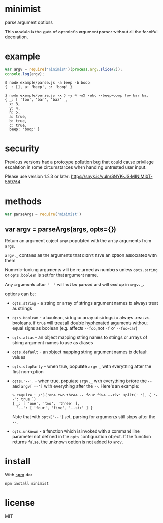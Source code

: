 # minimist

parse argument options

This module is the guts of optimist's argument parser without all the
fanciful decoration.

# example

``` js
var argv = require('minimist')(process.argv.slice(2));
console.log(argv);
```

```
$ node example/parse.js -a beep -b boop
{ _: [], a: 'beep', b: 'boop' }
```

```
$ node example/parse.js -x 3 -y 4 -n5 -abc --beep=boop foo bar baz
{ _: [ 'foo', 'bar', 'baz' ],
  x: 3,
  y: 4,
  n: 5,
  a: true,
  b: true,
  c: true,
  beep: 'boop' }
```

# security

Previous versions had a prototype pollution bug that could cause privilege escalation in some circumstances when
handling untrusted user input.

Please use version 1.2.3 or later: https://snyk.io/vuln/SNYK-JS-MINIMIST-559764

# methods

``` js
var parseArgs = require('minimist')
```

## var argv = parseArgs(args, opts={})

Return an argument object `argv` populated with the array arguments from `args`.

`argv._` contains all the arguments that didn't have an option associated with
them.

Numeric-looking arguments will be returned as numbers unless `opts.string` or
`opts.boolean` is set for that argument name.

Any arguments after `'--'` will not be parsed and will end up in `argv._`.

options can be:

* `opts.string` - a string or array of strings argument names to always treat as strings
* `opts.boolean` - a boolean, string or array of strings to always treat as booleans. if `true` will treat all double
  hyphenated arguments without equal signs as boolean (e.g. affects `--foo`, not `-f` or `--foo=bar`)
* `opts.alias` - an object mapping string names to strings or arrays of string argument names to use as aliases
* `opts.default` - an object mapping string argument names to default values
* `opts.stopEarly` - when true, populate `argv._` with everything after the first non-option
* `opts['--']` - when true, populate `argv._` with everything before the `--`
  and `argv['--']` with everything after the `--`. Here's an example:

  ```
  > require('./')('one two three -- four five --six'.split(' '), { '--': true })
  { _: [ 'one', 'two', 'three' ],
    '--': [ 'four', 'five', '--six' ] }
  ```

  Note that with `opts['--']` set, parsing for arguments still stops after the
  `--`.

* `opts.unknown` - a function which is invoked with a command line parameter not defined in the `opts` configuration
  object. If the function returns `false`, the unknown option is not added to `argv`.

# install

With [npm](https://npmjs.org) do:

```
npm install minimist
```

# license

MIT
